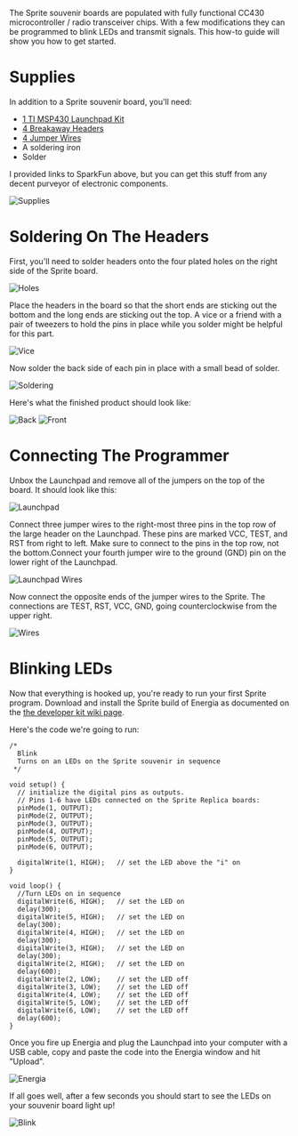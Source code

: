 The Sprite souvenir boards are populated with fully functional CC430 microcontroller / radio transceiver chips. With a few modifications they can be programmed to blink LEDs and transmit signals. This how-to guide will show you how to get started.

# Supplies
In addition to a Sprite souvenir board, you'll need:
* [1 TI MSP430 Launchpad Kit](https://www.sparkfun.com/products/10020)
* [4 Breakaway Headers](https://www.sparkfun.com/products/116)
* [4 Jumper Wires](https://www.sparkfun.com/products/9389)
* A soldering iron
* Solder

I provided links to SparkFun above, but you can get this stuff from any decent purveyor of electronic components.

![Supplies](https://dl.dropbox.com/u/19178351/GItHub%20Wiki%20Pictures/Souvenir_Supplies.jpg)

# Soldering On The Headers
First, you'll need to solder headers onto the four plated holes on the right side of the Sprite board.

![Holes](https://dl.dropbox.com/u/19178351/GItHub%20Wiki%20Pictures/Souvenir_Holes.jpg)

Place the headers in the board so that the short ends are sticking out the bottom and the long ends are sticking out the top. A vice or a friend with a pair of tweezers to hold the pins in place while you solder might be helpful for this part.

![Vice](https://dl.dropbox.com/u/19178351/GItHub%20Wiki%20Pictures/Souvenir_Vice.jpg)

Now solder the back side of each pin in place with a small bead of solder.

![Soldering](https://dl.dropbox.com/u/19178351/GItHub%20Wiki%20Pictures/Souvenir_Soldering.jpg)

Here's what the finished product should look like:

![Back](https://dl.dropbox.com/u/19178351/GItHub%20Wiki%20Pictures/Souvenir_Back.jpg)
![Front](https://dl.dropbox.com/u/19178351/GItHub%20Wiki%20Pictures/Souvenir_Front.jpg)

# Connecting The Programmer

Unbox the Launchpad and remove all of the jumpers on the top of the board. It should look like this:

![Launchpad](https://dl.dropbox.com/u/19178351/GItHub%20Wiki%20Pictures/Souvenir_Launchpad.jpg)

Connect three jumper wires to the right-most three pins in the top row of the large header on the Launchpad. These pins are marked VCC, TEST, and RST from right to left. Make sure to connect to the pins in the top row, not the bottom.Connect your fourth jumper wire to the ground (GND) pin on the lower right of the Launchpad.

![Launchpad Wires](https://dl.dropbox.com/u/19178351/GItHub%20Wiki%20Pictures/Souvenir_LPWires.jpg)

Now connect the opposite ends of the jumper wires to the Sprite. The connections are TEST, RST, VCC, GND, going counterclockwise from the upper right.

![Wires](https://dl.dropbox.com/u/19178351/GItHub%20Wiki%20Pictures/Souvenir_Wires.jpg)

# Blinking LEDs

Now that everything is hooked up, you're ready to run your first Sprite program. Download and install the Sprite build of Energia as documented on the [the developer kit wiki page](https://github.com/zacinaction/kicksat/wiki/Getting-started-with-the-Sprite-Development-Kit#installing-software).

Here's the code we're going to run:
```
/*
  Blink
  Turns on an LEDs on the Sprite souvenir in sequence
 */

void setup() {                
  // initialize the digital pins as outputs.
  // Pins 1-6 have LEDs connected on the Sprite Replica boards:
  pinMode(1, OUTPUT);
  pinMode(2, OUTPUT);
  pinMode(3, OUTPUT);
  pinMode(4, OUTPUT);
  pinMode(5, OUTPUT);
  pinMode(6, OUTPUT);
  
  digitalWrite(1, HIGH);   // set the LED above the "i" on
}

void loop() {
  //Turn LEDs on in sequence
  digitalWrite(6, HIGH);   // set the LED on
  delay(300);
  digitalWrite(5, HIGH);   // set the LED on
  delay(300);
  digitalWrite(4, HIGH);   // set the LED on
  delay(300);
  digitalWrite(3, HIGH);   // set the LED on
  delay(300);
  digitalWrite(2, HIGH);   // set the LED on
  delay(600);
  digitalWrite(2, LOW);    // set the LED off
  digitalWrite(3, LOW);    // set the LED off
  digitalWrite(4, LOW);    // set the LED off
  digitalWrite(5, LOW);    // set the LED off
  digitalWrite(6, LOW);    // set the LED off
  delay(600);
}
```
Once you fire up Energia and plug the Launchpad into your computer with a USB cable, copy and paste the code into the Energia window and hit "Upload".

![Energia](https://dl.dropbox.com/u/19178351/GItHub%20Wiki%20Pictures/Souvenir_Energia.png)

If all goes well, after a few seconds you should start to see the LEDs on your souvenir board light up!

![Blink](https://dl.dropbox.com/u/19178351/GItHub%20Wiki%20Pictures/Souvenir_Blink.jpg)